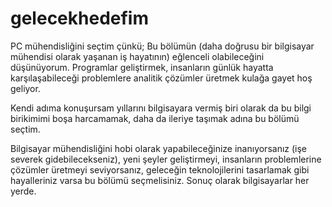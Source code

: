 # gelecekhedefim
PC mühendisliğini seçtim çünkü;
Bu bölümün (daha doğrusu bir bilgisayar mühendisi olarak yaşanan iş hayatının) eğlenceli olabileceğini düşünüyorum. Programlar geliştirmek, insanların günlük hayatta karşılaşabileceği problemlere analitik çözümler üretmek kulağa gayet hoş geliyor.

Kendi adıma konuşursam yıllarını bilgisayara vermiş biri olarak da bu bilgi birikimimi boşa harcamamak, daha da ileriye taşımak adına bu bölümü seçtim.

Bilgisayar mühendisliğini hobi olarak yapabileceğinize inanıyorsanız (işe severek gidebilecekseniz), yeni şeyler geliştirmeyi, insanların problemlerine çözümler üretmeyi seviyorsanız, geleceğin teknolojilerini tasarlamak gibi hayalleriniz varsa bu bölümü seçmelisiniz. Sonuç olarak bilgisayarlar her yerde.
